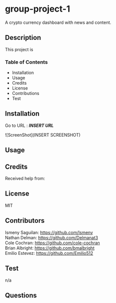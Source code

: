 # group-project-1
A crypto currency dashboard with news and content.

## Description
This project is 

### Table of Contents 
* Installation
* Usage
* Credits
* License
* Contributions
* Test

## Installation
Go to URL : ***INSERT URL***

![ScreenShot](INSERT SCREENSHOT)


## Usage


## Credits
Received help from:


## License
MIT

## Contributors
Ismeny Saguilan: https://github.com/Ismeny <br >
Nathan Delman: https://github.com/Delmanat3 <br >
Cole Cochran: https://github.com/cole-cochran <br >
Brian Albright: https://github.com/bmalbright <br >
Emilio Estevez: https://github.com/Emilio512 <br >

## Test
n/a

## Questions
